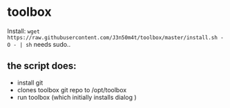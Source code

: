 # toolbox
Install: 
`wget https://raw.githubusercontent.com/J3n50m4t/toolbox/master/install.sh -O - | sh`
needs sudo.. 
## the script does:
* install git
* clones toolbox git repo to /opt/toolbox
* run toolbox (which initially installs dialog )